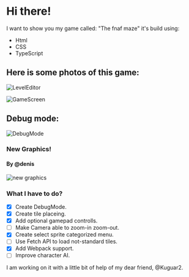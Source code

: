 # Hi there!

I want to show you my game called: "The fnaf maze" it's build using:

- Html
- CSS
- TypeScript

## Here is some photos of this game:

![LevelEditor](https://github.com/Just-a-Jason/FnafMazeTypeScript/assets/88512392/adbc24cd-58d3-4852-a86a-4bdabc686e9f)

![GameScreen](https://github.com/Just-a-Jason/FnafMazeTypeScript/assets/88512392/db03b8bc-052e-420f-818a-3466ad78b22b)

## Debug mode:

![DebugMode](https://github.com/Just-a-Jason/FnafMazeTypeScript/assets/88512392/10ab2bc5-3c6f-4836-b248-498c1ebc2896)

### New Graphics!
#### By @denis
![new graphics](https://github.com/Just-a-Jason/FnafMazeTypeScript/assets/88512392/a6f9ff48-9d0d-4e78-b6d3-8813952520f4)
### What I have to do?

- [x] Create DebugMode.
- [x] Create tile placeing.
- [x] Add optional gamepad controlls.
- [ ] Make Camera able to zoom-in zoom-out.
- [x] Create select sprite categorized menu.
- [ ] Use Fetch API to load not-standard tiles.
- [X] Add Webpack support.
- [ ] Improve character AI.

I am working on it with a little bit of help of my dear friend, @Kuguar2.
